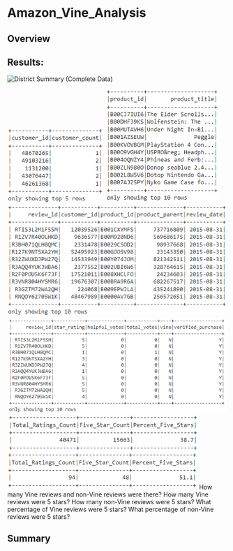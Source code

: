 # Amazon_Vine_Analysis



## Overview


## Results:


![District Summary (Complete Data)](/Images/district_summary_PyCity_Schools.png)

![customers_df](/Images/customers_df.png)
![products_df](/Images/products_df.png)
![review_id_df](/Images/review_id_df.png)
![vine_df](/Images/vine_df.png)
![Count-Not_Vine_Program](/Images/Count-Not_Vine_Program.png)
![Count-Vine_Program](/Images/Count-Vine_Program.png)
How many Vine reviews and non-Vine reviews were there?
How many Vine reviews were 5 stars? How many non-Vine reviews were 5 stars?
What percentage of Vine reviews were 5 stars? What percentage of non-Vine reviews were 5 stars?

## Summary
